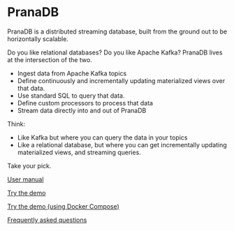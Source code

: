 # PranaDB

PranaDB is a distributed streaming database, built from the ground out to be horizontally scalable.

Do you like relational databases? Do you like Apache Kafka? PranaDB lives at the intersection of the two.

* Ingest data from Apache Kafka topics
* Define continuously and incrementally updating materialized views over that data.
* Use standard SQL to query that data.
* Define custom processors to process that data
* Stream data directly into and out of PranaDB

Think:

* Like Kafka but where you can query the data in your topics
* Like a relational database, but where you can get incrementally updating materialized views, and streaming queries.

Take your pick.

[User manual](docs/usermanual.md)

[Try the demo](docs/demo.md)

[Try the demo (using Docker Compose)](docs/demo_docker_compose.md)

[Frequently asked questions](docs/faq.md)

